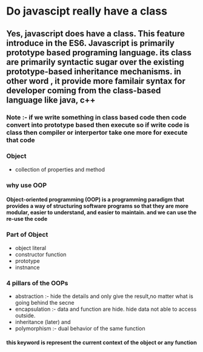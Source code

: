 # Do javascipt really have a class
## Yes, javascript does have a class. This feature introduce in the ES6. Javascript is primarily prototype based programing language. its class are primarily syntactic sugar over the existing prototype-based inheritance mechanisms. in other word , it provide more familair syntax  for developer coming from the class-based language like java, c++

### Note :- if we write something in class based code then code convert into prototype based then execute so if write code is class then compiler or interpertor take one more for execute that code 

### Object
- collection of properties and method

### why use OOP
#### Object-oriented programming (OOP) is a programming paradigm that provides a way of structuring software programs so that they are more modular, easier to understand, and easier to maintain. and we can use the re-use the code 

### Part of Object
- object literal
- constructor function
- prototype 
- instnance


### 4 pillars of the OOPs
- abstraction :- hide the details and only give the result,no matter what is going behind the secne
- encapsulation :- data and function are hide. hide data not able to access outside.
- inheritance (later) and
- polymorphism :- dual behavior of the same function 

#### this keyword is represent the current context of the object or any function
